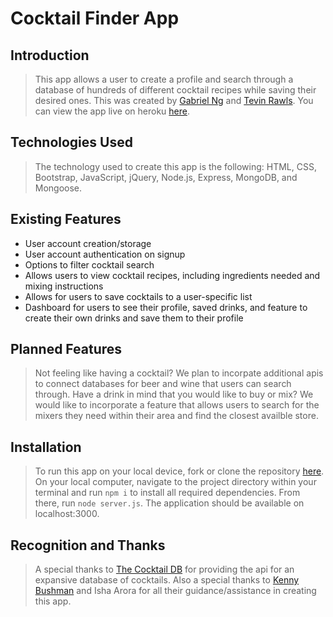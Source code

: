 # Cocktail Finder App

## Introduction

> This app allows a user to create a profile and search through a database of hundreds of different cocktail recipes while saving their desired ones. This was created by [Gabriel Ng](https://github.com/gabe-ng) and [Tevin Rawls](https://git.generalassemb.ly/t10chap). You can view the app live on heroku [here](https://cocktailfinder.herokuapp.com/).

## Technologies Used

> The technology used to create this app is the following: HTML, CSS, Bootstrap, JavaScript, jQuery, Node.js, Express, MongoDB, and Mongoose.  

## Existing Features

* User account creation/storage
* User account authentication on signup
* Options to filter cocktail search
* Allows users to view cocktail recipes, including ingredients needed and mixing instructions
* Allows for users to save cocktails to a user-specific list
* Dashboard for users to see their profile, saved drinks, and feature to create their own drinks and save them to their profile

## Planned Features

> Not feeling like having a cocktail? We plan to incorpate additional apis to connect databases for beer and wine that users can search through.
> Have a drink in mind that you would like to buy or mix? We would like to incorporate a feature that allows users to search for the mixers they need within their area and find the closest availble store.


## Installation

> To run this app on your local device, fork or clone the repository [here](https://git.generalassemb.ly/gabe-ng/cocktail-finder). On your local computer, navigate to the project directory within your terminal and run `npm i` to install all required dependencies. From there, run `node server.js`. The application should be available on localhost:3000.

## Recognition and Thanks

> A special thanks to [The Cocktail DB](https://www.thecocktaildb.com/) for providing the api for an expansive database of cocktails.
> Also a special thanks to [Kenny Bushman](https://github.com/kbbushman) and Isha Arora for all their guidance/assistance in creating this app.
